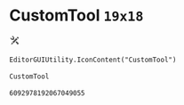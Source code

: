 # CustomTool `19x18`
<img src="/img/CustomTool.png" width=19 height=18>

``` CSharp
EditorGUIUtility.IconContent("CustomTool")
```
```
CustomTool
```
```
6092978192067049055
```
